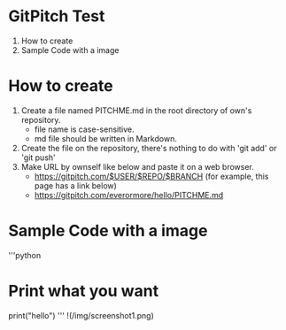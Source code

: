 # GitPitch Test

1. How to create
2. Sample Code with a image

# How to create

1. Create a file named PITCHME.md in the root directory of own's repository.
   - file name is case-sensitive.
   - md file should be written in Markdown.
2. Create the file on the repository, there's nothing to do with 'git add' or 'git push'
3. Make URL by ownself like below and paste it on a web browser.
   - https://gitpitch.com/$USER/$REPO/$BRANCH
(for example, this page has a link below)
   - https://gitpitch.com/everormore/hello/PITCHME.md

# Sample Code with a image

'''python
# Print what you want
print("hello")
'''
!(/img/screenshot1.png)
